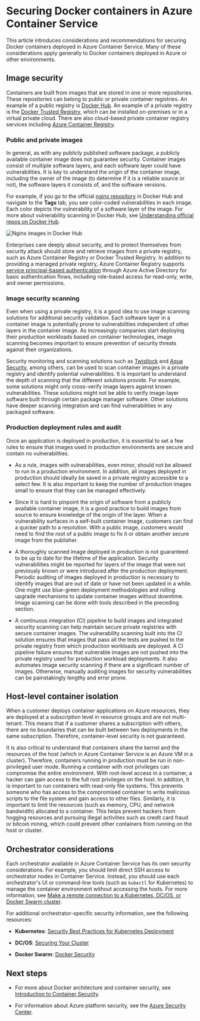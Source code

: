 # Securing Docker containers in Azure Container Service

This article introduces considerations and recommendations for securing Docker containers deployed in Azure Container Service. Many of these considerations apply generally to Docker containers deployed in Azure or other environments. 

## Image security

Containers are built from images that are stored in one or more repositories. These repositories can belong to public or private container registries. An example of a public registry is [Docker Hub](https://hub.docker.com/). An example of a private registry is the [Docker Trusted Registry](https://docs.docker.com/datacenter/dtr/2.0/), which can be installed on-premises or in a virtual private cloud. There are also cloud-based private container registry services including [Azure Container Registry](../articles/container-registry/container-registry-intro.md).

### Public and private images
In general, as with any publicly published software package, a publicly available container image does not guarantee security. Container images consist of multiple software layers, and each software layer could have vulnerabilities. It is key to understand the origin of the container image, including the owner of the image (to determine if it is a reliable source or not), the software layers it consists of, and the software versions. 

For example, if you go to the official [nginx repository](https://hub.docker.com/_/nginx/) in Docker Hub and navigate to the **Tags** tab, you see color-coded vulnerabilities in each image. Each color depicts the vulnerability of a software layer of the image. For more about vulnerability scanning in Docker Hub, see [Understanding official repos on Docker Hub](https://blog.docker.com/2015/06/understanding-official-repos-docker-hub/).

![Nginx images in Docker Hub](./media/container-service-security/docker-hub-nginx.png)

Enterprises care deeply about security, and to protect themselves from security attack should store and retrieve images from a private registry, such as Azure Container Registry or Docker Trusted Registry. In addition to providing a managed private registry, Azure Container Registry supports [service principal-based authentication](../articles/container-registry/container-registry-authentication.md) through Azure Active Directory for basic authentication flows, including role-based access for read-only, write, and owner permissions.

### Image security scanning

Even when using a private registry, it is a good idea to use image scanning solutions for additional security validation. Each software layer in a container image is potentially prone to vulnerabilities independent of other layers in the container image. As increasingly companies start deploying their production workloads based on container technologies, image scanning becomes important to ensure prevention of security threats against their organizations. 

Security monitoring and scanning solutions such as [Twistlock](https://www.twistlock.com/2016/11/07/twistlock-supports-azure-container-registry) and [Aqua Security](http://blog.aquasec.com/image-vulnerability-scanning-in-azure-container-registry), among others, can be used to scan container images in a private registry and identify potential vulnerabilities. It is important to understand the depth of scanning that the different solutions provide. For example, some solutions might only cross-verify image layers against known vulnerabilities. These solutions might not be able to verify image-layer software built through certain package manager software. Other solutions have deeper scanning integration and can find vulnerabilities in any packaged software.

### Production deployment rules and audit
Once an application is deployed in production, it is essential to set a few rules to ensure that images used in production environments are secure and contain no vulnerabilities.

* As a rule, images with vulnerabilities, even minor, should not be allowed to run in a production environment. In addition, all images deployed in production should ideally be saved in a private registry accessible to a select few. It is also important to keep the number of production images small to ensure that they can be managed effectively.

* Since it is hard to pinpoint the origin of software from a publicly available container image, it is a good practice to build images from source to ensure knowledge of the origin of the layer. When a vulnerability surfaces in a self-built container image, customers can find a quicker path to a resolution. With a public image, customers would need to find the root of a public image to fix it or obtain another secure image from the publisher.

* A thoroughly scanned image deployed in production is not guaranteed to be up to date for the lifetime of the application. Security vulnerabilities might be reported for layers of the image that were not previously known or were introduced after the production deployment. Periodic auditing of images deployed in production is necessary to identify images that are out of date or have not been updated in a while. One might use blue-green deployment methodologies and rolling upgrade mechanisms to update container images without downtime. Image scanning can be done with tools described in the preceding section. 

* A continuous integration (CI) pipeline to build images and integrated security scanning can help maintain secure private registries with secure container images. The vulnerability scanning built into the CI solution ensures that images that pass all the tests are pushed to the private registry from which production workloads are deployed. A CI pipeline failure ensures that vulnerable images are not pushed into the private registry used for production workload deployments. It also automates image security scanning if there are a significant number of images. Otherwise, manually auditing images for security vulnerabilities can be painstakingly lengthy and error prone.

## Host-level container isolation
When a customer deploys container applications on Azure resources, they are deployed at a subscription level in resource groups and are not multi-tenant. This means that if a customer shares a subscription with others, there are no boundaries that can be built between two deployments in the same subscription. Therefore, container-level security is not guaranteed. 

It is also critical to understand that containers share the kernel and the resources of the host (which in Azure Container Service is an Azure VM in a cluster). Therefore, containers running in production must be run in non-privileged user mode. Running a container with root privileges can compromise the entire environment. With root-level access in a container, a hacker can gain access to the full root privileges on the host. In addition, it is important to run containers with read-only file systems. This prevents someone who has access to the compromised container to write malicious scripts to the file system and gain access to other files. Similarly, it is important to limit the resources (such as memory, CPU, and network bandwidth) allocated to a container. This helps prevent hackers from hogging resources and pursuing illegal activities such as credit card fraud or bitcoin mining, which could prevent other containers from running on the host or cluster.

## Orchestrator considerations

Each orchestrator available in Azure Container Service has its own security considerations. For example, you should limit direct SSH access to orchestrator nodes in Container Service. Instead, you should use each orchestrator's UI or command-line tools (such as `kubectl` for Kubernetes) to manage the container environment without accessing the hosts. For more information, see [Make a remote connection to a Kubernetes, DC/OS, or Docker Swarm cluster](container-service-connect.md).

For additional orchestrator-specific security information, see the following resources:

* **Kubernetes**: [Security Best Practices for Kubernetes Deployment](http://blog.kubernetes.io/2016/08/security-best-practices-kubernetes-deployment.html)

* **DC/OS**: [Securing Your Cluster](https://dcos.io/docs/1.8/administration/securing-your-cluster/)

* **Docker Swarm**: [Docker Security](https://www.docker.com/docker-security)

## Next steps

* For more about Docker architecture and container security, see [Introduction to Container Security](https://www.docker.com/sites/default/files/WP_IntrotoContainerSecurity_08.19.2016.pdf).

* For information about Azure platform security, see the [Azure Security Center](https://www.microsoft.com/en-us/trustcenter/cloudservices/azure).
